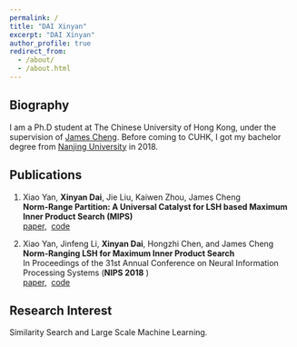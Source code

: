 ```yaml
---
permalink: /
title: "DAI Xinyan"
excerpt: "DAI Xinyan"
author_profile: true
redirect_from: 
  - /about/
  - /about.html
---
```



Biography
------
I am a Ph.D student at The Chinese University of Hong Kong, under the supervision of [James Cheng](http://www.cse.cuhk.edu.hk/~jcheng). Before coming to CUHK, I got my bachelor degree from [Nanjing University](https://www.nju.edu.cn/EN/) in 2018.


Publications
------
1. Xiao Yan, **Xinyan Dai**, Jie Liu, Kaiwen Zhou, James Cheng  
**Norm-Range Partition: A Universal Catalyst for LSH based Maximum Inner Product Search (MIPS)**  
[paper,](https://arxiv.org/pdf/1810.09104.pdf)&nbsp;&nbsp;[code](https://github.com/xinyandai/similarity-search/tree/mipsex)  

2. Xiao Yan, Jinfeng Li, **Xinyan Dai**, Hongzhi Chen, and James Cheng  
**Norm-Ranging LSH for Maximum Inner Product Search**  
In Proceedings of the 31st Annual Conference on Neural Information Processing Systems (**NIPS 2018** )   
[paper,](https://arxiv.org/pdf/1809.08782.pdf)&nbsp;&nbsp;[code](https://github.com/xinyandai/similarity-search/tree/mipsex)  


Research Interest
------
Similarity Search and Large Scale Machine Learning.

